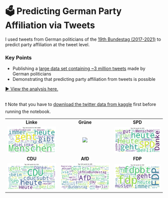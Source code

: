 # 🗳️ Predicting German Party Affiliation via Tweets

I used tweets from German politicians of the [19th Bundestag (2017-2021)](https://en.wikipedia.org/wiki/List_of_members_of_the_19th_Bundestag) to predict party affiliation at the tweet level.


### Key Points
- Publishing a [large data set containing ~3 million tweets](https://www.kaggle.com/datasets/schefflaa/predicting-party-affiliation) made by German politicians
- Demonstrating that predicting party affiliation from tweets is possible

[▶ View the analysis here.](https://github.com/schefflaa/predicting-party-affiliation/blob/master/main.ipynb)
</br>
</br>

❗ Note that you have to [download the twitter data from kaggle](https://www.kaggle.com/datasets/schefflaa/predicting-party-affiliation) first before running the notebook.
 
|                                      |                                      |                                    |
| :----------------------------------: | :----------------------------------: | :--------------------------------: |
|               **Linke**              |             **Grüne**                |               **SPD**              |
| ![](./pictures/wordclouds/linke.png) | ![](./pictures/wordclouds/grüne.png) | ![](./pictures/wordclouds/spd.png) |
|                 **CDU**              |               **AfD**                |               **FDP**              |
| ![](./pictures/wordclouds/cdu.png)   | ![](./pictures/wordclouds/afd.png)   | ![](./pictures/wordclouds/fdp.png) |
